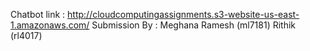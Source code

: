 Chatbot link : http://cloudcomputingassignments.s3-website-us-east-1.amazonaws.com/
Submission By : Meghana Ramesh (ml7181)
                Rithik (rl4017)

